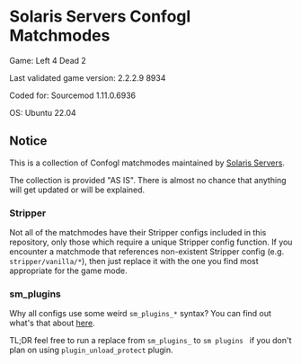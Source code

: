 # Solaris Servers Confogl Matchmodes

Game: Left 4 Dead 2

Last validated game version: 2.2.2.9 8934

Coded for: Sourcemod 1.11.0.6936

OS: Ubuntu 22.04

## Notice

This is a collection of Confogl matchmodes maintained by [Solaris Servers](https://steamcommunity.com/groups/SolarisServers).

The collection is provided "AS IS". There is almost no chance that anything will get updated or will be explained.


### Stripper

Not all of the matchmodes have their Stripper configs included in this repository, only those which require a unique Stripper config function. If you encounter a matchmode that references non-existent Stripper config (e.g. `stripper/vanilla/*`), then just replace it with the one you find most appropriate for the game mode.

### sm_plugins

Why all configs use some weird `sm_plugins_*` syntax? You can find out what's that about [here](https://github.com/keyCat/sourcemod-scripting/tree/master/plugins/plugin_unload_protect).

TL;DR feel free to run a replace from `sm_plugins_` to `sm plugins ` if you don't plan on using `plugin_unload_protect` plugin.